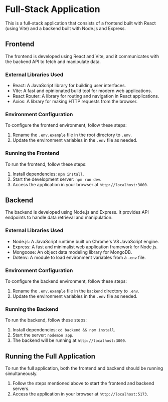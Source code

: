 # Full-Stack Application

This is a full-stack application that consists of a frontend built with React (using Vite) and a backend built with Node.js and Express.

## Frontend

The frontend is developed using React and Vite, and it communicates with the backend API to fetch and manipulate data.

### External Libraries Used

- React: A JavaScript library for building user interfaces.
- Vite: A fast and opinionated build tool for modern web applications.
- React Router: A library for routing and navigation in React applications.
- Axios: A library for making HTTP requests from the browser.

### Environment Configuration

To configure the frontend environment, follow these steps:

1. Rename the `.env.example` file in the root directory to `.env`.
2. Update the environment variables in the `.env` file as needed.

### Running the Frontend

To run the frontend, follow these steps:

1. Install dependencies: `npm install`.
2. Start the development server: `npm run dev`.
3. Access the application in your browser at `http://localhost:3000`.

## Backend

The backend is developed using Node.js and Express. It provides API endpoints to handle data retrieval and manipulation.

### External Libraries Used

- Node.js: A JavaScript runtime built on Chrome's V8 JavaScript engine.
- Express: A fast and minimalist web application framework for Node.js.
- Mongoose: An object data modeling library for MongoDB.
- Dotenv: A module to load environment variables from a `.env` file.

### Environment Configuration

To configure the backend environment, follow these steps:

1. Rename the `.env.example` file in the `backend` directory to `.env`.
2. Update the environment variables in the `.env` file as needed.

### Running the Backend

To run the backend, follow these steps:

1. Install dependencies: `cd backend && npm install`.
2. Start the server: `nodemon app`.
3. The backend will be running at `http://localhost:3000`.

## Running the Full Application

To run the full application, both the frontend and backend should be running simultaneously.

1. Follow the steps mentioned above to start the frontend and backend servers.
2. Access the application in your browser at `http://localhost:5173`.
